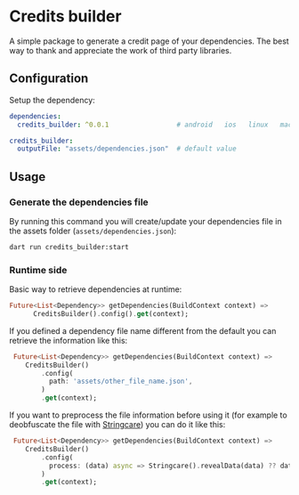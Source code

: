 # Credits builder

A simple package to generate a credit page of your dependencies. The best way to thank and appreciate the work of third party libraries.

## Configuration

Setup the dependency:

```yaml
dependencies:
  credits_builder: ^0.0.1                 # android   ios   linux   macos   web   windows

credits_builder:
  outputFile: "assets/dependencies.json"  # default value
```

## Usage

### Generate the dependencies file

By running this command you will create/update your dependencies file in the assets folder (`assets/dependencies.json`):

```bash
dart run credits_builder:start
```

### Runtime side

Basic way to retrieve dependencies at runtime:

```dart
Future<List<Dependency>> getDependencies(BuildContext context) =>
      CreditsBuilder().config().get(context);
```

If you defined a dependency file name different from the default you can retrieve the information like this:

```dart
 Future<List<Dependency>> getDependencies(BuildContext context) =>
    CreditsBuilder()
        .config(
          path: 'assets/other_file_name.json',
        )
        .get(context);
```

If you want to preprocess the file information before using it (for example to deobfuscate the file with [Stringcare](https://github.com/StringCare/stringcare)) you can do it like this:

```dart
 Future<List<Dependency>> getDependencies(BuildContext context) =>
    CreditsBuilder()
        .config(
          process: (data) async => Stringcare().revealData(data) ?? data,
        )
        .get(context);
```



